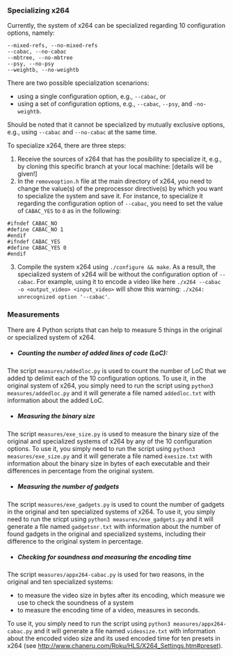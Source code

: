 ### Specializing x264

Currently, the system of x264 can be specialized regarding 10 configuration options, namely: 
```
--mixed-refs, --no-mixed-refs
--cabac, --no-cabac
--mbtree, --no-mbtree
--psy, --no-psy
--weightb, --no-weightb
```

There are two possible specialization scenarions:
- using a single configuration option, e.g., `--cabac`, or 
- using a set of configuration options, e.g., `--cabac`, `--psy`, and `-no-weightb`. 

Should be noted that it cannot be specialized by mutually exclusive options, e.g., using `--cabac` and `--no-cabac` at the same time. 

To specialize x264, there are three steps:
1. Receive the sources of x264 that has the posibility to specialize it, e.g., by cloning this specific branch at your local machine: [details will be given!] 
2. In the `removeoption.h` file at the main directory of x264, you need to change the value(s) of the preprocessor directive(s) by which you want to specialize the system and save it. For instance, to specialize it regarding the configuration option of `--cabac`, you need to set the value of `CABAC_YES` to `0` as in the following:
```
#ifndef CABAC_NO
#define CABAC_NO 1
#endif
#ifndef CABAC_YES
#define CABAC_YES 0
#endif
```
3. Compile the system x264 using `./configure && make`. As a result, the specialized system of x264 will be without the configuration option of `--cabac`. For example, using it to encode a video like here `./x264 --cabac -o <output_video> <input_video>` will show this warning: `./x264: unrecognized option '--cabac'`.


### Measurements

There are 4 Python scripts that can help to measure 5 things in the original or specialized system of x264. 

- ##### Counting the number of added lines of code (LoC): 
The script `measures/addedloc.py` is used to count the number of LoC that we added tp delimit each of the 10 configuration options. To use it, in the original system of x264, you simply need to run the script using `python3 measures/addedloc.py` and it will generate a file named `addedloc.txt` with information about the added LoC.

- ##### Measuring the binary size
The script `measures/exe_size.py` is used to measure the binary size of the original and specialized systems of x264 by any of the 10 configuration options. 
To use it, you simply need to run the script using `python3 measures/exe_size.py` and it will generate a file named `èxesize.txt` with information about the binary size in bytes of each executable and their differences in percentage from the original system.

- ##### Measuring the number of gadgets
The script `measures/exe_gadgets.py` is used to count the number of gadgets in the original and ten specialized systems of x264. To use it, you simply need to run the sricpt using `python3 measures/exe_gadgets.py` and it will generate a file named `gadgetsnr.txt` with information about the number of found gadgets in the original and specialized systems, including their difference to the original system in percentage. 

- ##### Checking for soundness and measuring the encoding time
The script `measures/appx264-cabac.py` is used for two reasons, in the original and ten specialized systems:
  - to measure the video size in bytes after its encoding, which measure we use to check the soundness of a system
  - to measure the encoding time of a video, measures in seconds.

To use it, you simply need to run the script using `python3 measures/appx264-cabac.py` and it will generate a file named `videosize.txt` with information about the encoded video size and its used encoded time for ten presets in x264 (see http://www.chaneru.com/Roku/HLS/X264_Settings.htm#preset).








